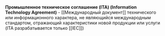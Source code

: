 **Промышленное техническое соглашение (ITA) (Information Technology Agreement)** - [[Международный документ]] технического или информационного характера, не являющийся международным стандартом, отражающий характеристики новой продукции или услуги (ITA разрабатывается только [[IEC]])